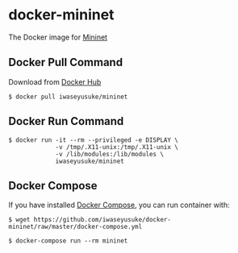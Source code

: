 # docker-mininet

The Docker image for [Mininet](http://mininet.org/)

## Docker Pull Command

Download from [Docker Hub](https://hub.docker.com/)

`$ docker pull iwaseyusuke/mininet`

## Docker Run Command

```
$ docker run -it --rm --privileged -e DISPLAY \
             -v /tmp/.X11-unix:/tmp/.X11-unix \
             -v /lib/modules:/lib/modules \
             iwaseyusuke/mininet
```

## Docker Compose

If you have installed [Docker Compose](https://docs.docker.com/compose/),
you can run container with:

```
$ wget https://github.com/iwaseyusuke/docker-mininet/raw/master/docker-compose.yml

$ docker-compose run --rm mininet
```
